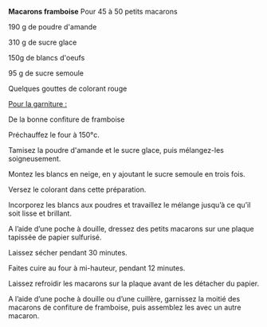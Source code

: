 
**Macarons framboise**
Pour 45 à 50 petits macarons

190 g de poudre d'amande

310 g de sucre glace

150g de blancs d'oeufs

95 g de sucre semoule

Quelques gouttes de colorant rouge

<span style="text-decoration:underline;">Pour la garniture :</span>

De la bonne confiture de framboise

Préchauffez le four à 150°c.

Tamisez la poudre d'amande et le sucre glace, puis mélangez-les soigneusement.

Montez les blancs en neige, en y ajoutant le sucre semoule en trois fois.

Versez le colorant dans cette préparation.

Incorporez les blancs aux poudres et travaillez le mélange jusqu’à ce qu’il soit lisse et brillant.

A l’aide d’une poche à douille, dressez des petits macarons sur une plaque tapissée de papier sulfurisé.

Laissez sécher pendant 30 minutes.

Faites cuire au four à mi-hauteur, pendant 12 minutes.

Laissez refroidir les macarons sur la plaque avant de les détacher du papier.

A l’aide d’une poche à douille ou d’une cuillère, garnissez la moitié des macarons de confiture de framboise, puis assemblez les avec un autre macaron.
